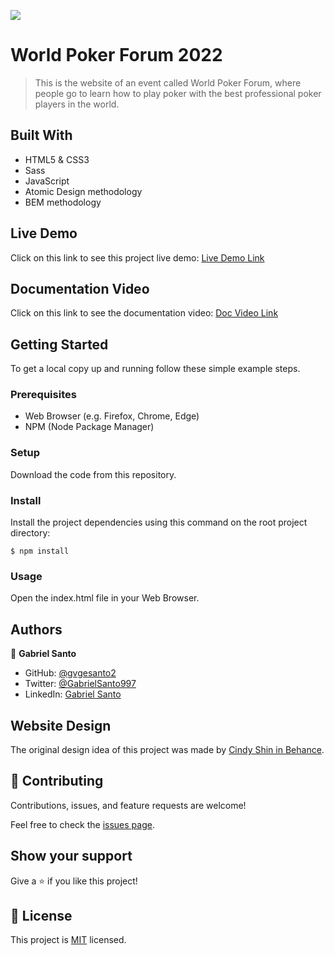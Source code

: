 ![](https://img.shields.io/badge/Microverse-blueviolet)

# World Poker Forum 2022

> This is the website of an event called World Poker Forum, where people go to learn how to play poker with the best professional poker players in the world.


## Built With

- HTML5 & CSS3
- Sass
- JavaScript
- Atomic Design methodology
- BEM methodology

## Live Demo

Click on this link to see this project live demo: [Live Demo Link](https://gvgesanto2.github.io/microverse-wp-forum/)

## Documentation Video

Click on this link to see the documentation video: [Doc Video Link](https://www.loom.com/share/29b84d6f292c4f19a880aa54456dfc80)

## Getting Started

To get a local copy up and running follow these simple example steps.

### Prerequisites

- Web Browser (e.g. Firefox, Chrome, Edge)
- NPM (Node Package Manager)

### Setup

Download the code from this repository.

### Install

Install the project dependencies using this command on the root project directory:

```console
$ npm install
```

### Usage

Open the index.html file in your Web Browser.

## Authors

👤 **Gabriel Santo**

- GitHub: [@gvgesanto2](https://github.com/gvgesanto2)
- Twitter: [@GabrielSanto997](https://twitter.com/GabrielSanto997)
- LinkedIn: [Gabriel Santo](https://linkedin.com/in/gabriel-santo-5882a71b2/)

## Website Design

The original design idea of this project was made by [Cindy Shin in Behance](https://www.behance.net/adagio07).

## 🤝 Contributing

Contributions, issues, and feature requests are welcome!

Feel free to check the [issues page](../../issues/).

## Show your support

Give a ⭐️ if you like this project!

## 📝 License

This project is [MIT](./MIT.md) licensed.

